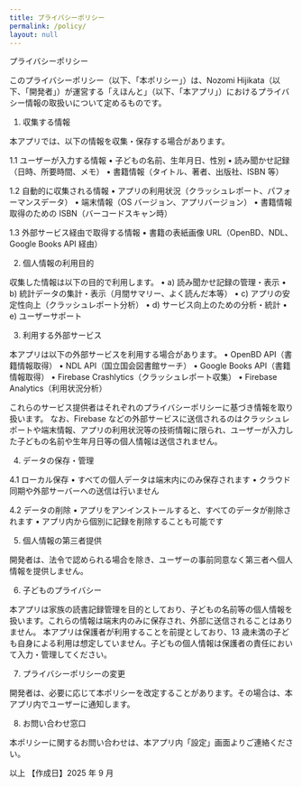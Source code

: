 ```yaml
---
title: プライバシーポリシー
permalink: /policy/
layout: null
---
```


プライバシーポリシー

このプライバシーポリシー（以下、「本ポリシー」）は、Nozomi Hijikata（以下、「開発者」）が運営する「えほんと」（以下、「本アプリ」）におけるプライバシー情報の取扱いについて定めるものです。

1. 収集する情報

本アプリでは、以下の情報を収集・保存する場合があります。

1.1 ユーザーが入力する情報
• 子どもの名前、生年月日、性別
• 読み聞かせ記録（日時、所要時間、メモ）
• 書籍情報（タイトル、著者、出版社、ISBN 等）

1.2 自動的に収集される情報
• アプリの利用状況（クラッシュレポート、パフォーマンスデータ）
• 端末情報（OS バージョン、アプリバージョン）
• 書籍情報取得のための ISBN（バーコードスキャン時）

1.3 外部サービス経由で取得する情報
• 書籍の表紙画像 URL（OpenBD、NDL、Google Books API 経由）

2. 個人情報の利用目的

収集した情報は以下の目的で利用します。
• a) 読み聞かせ記録の管理・表示
• b) 統計データの集計・表示（月間サマリー、よく読んだ本等）
• c) アプリの安定性向上（クラッシュレポート分析）
• d) サービス向上のための分析・統計
• e) ユーザーサポート

3. 利用する外部サービス

本アプリは以下の外部サービスを利用する場合があります。
• OpenBD API（書籍情報取得）
• NDL API（国立国会図書館サーチ）
• Google Books API（書籍情報取得）
• Firebase Crashlytics（クラッシュレポート収集）
• Firebase Analytics（利用状況分析）

これらのサービス提供者はそれぞれのプライバシーポリシーに基づき情報を取り扱います。
なお、Firebase などの外部サービスに送信されるのはクラッシュレポートや端末情報、アプリの利用状況等の技術情報に限られ、ユーザーが入力した子どもの名前や生年月日等の個人情報は送信されません。

4. データの保存・管理

4.1 ローカル保存
• すべての個人データは端末内にのみ保存されます
• クラウド同期や外部サーバーへの送信は行いません

4.2 データの削除
• アプリをアンインストールすると、すべてのデータが削除されます
• アプリ内から個別に記録を削除することも可能です

5. 個人情報の第三者提供

開発者は、法令で認められる場合を除き、ユーザーの事前同意なく第三者へ個人情報を提供しません。

6. 子どものプライバシー

本アプリは家族の読書記録管理を目的としており、子どもの名前等の個人情報を扱います。これらの情報は端末内のみに保存され、外部に送信されることはありません。
本アプリは保護者が利用することを前提としており、13 歳未満の子ども自身による利用は想定していません。子どもの個人情報は保護者の責任において入力・管理してください。

7. プライバシーポリシーの変更

開発者は、必要に応じて本ポリシーを改定することがあります。その場合は、本アプリ内でユーザーに通知します。

8. お問い合わせ窓口

本ポリシーに関するお問い合わせは、本アプリ内「設定」画面よりご連絡ください。

以上
【作成日】2025 年 9 月
